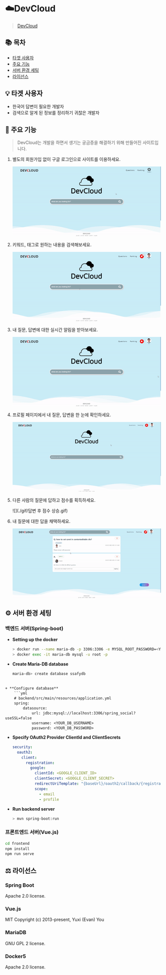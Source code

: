 # ☁️DevCloud

> [DevCloud](https://i3c202.p.ssafy.io)

## 📚 목차

- [타겟 사용자](#타겟-사용자)
- [주요 기능](#주요-기능)
- [서버 환경 세팅](#서버-환경-세팅)
- [라이선스](#라이선스)



## 💡 타겟 사용자

- 한국어 답변이 필요한 개발자
- 검색으로 알게 된 정보를 정리하기 귀찮은 개발자



## 🔎 주요 기능

> DevCloud는 개발을 하면서 생기는 궁금증을 해결하기 위해 만들어진 사이트입니다.

1. 별도의 회원가입 없이 구글 로그인으로 사이트를 이용하세요.

   ![](./gif/구글로그인.gif)

2. 키워드, 태그로 원하는 내용을 검색해보세요.

   ![](./gif/검색.gif)

3. 내 질문, 답변에 대한 실시간 알림을 받아보세요.

   ![](./gif/알림.gif)

4. 프로필 페이지에서 내 질문, 답변을 한 눈에 확인하세요.

   ![](./gif/프로필.gif)

5. 다른 사람의 질문에 답하고 점수를 획득하세요.

   ![](./gif/답변 후 점수 상승.gif)

6. 내 질문에 대한 답을 채택하세요.

   ![](./gif/채택+좋아요.gif)


## ⚙️ 서버 환경 세팅

### 백엔드 서버(Spring-boot)

+ **Setting up the docker**
    ```bash
    > docker run --name maria-db -p 3306:3306 -e MYSQL_ROOT_PASSWORD=<YOUR_DB_PASSWORD> -d mariadb
    > docker exec -it maria-db mysql -u root -p
    ```

+ **Create Maria-DB database**
  
    ```bash
    maria-db> create database ssafydb
    ```
```
    
+ **Configure database**
    ```yml
    # backend/src/main/resources/application.yml
    spring:
        datasource:
            url: jdbc:mysql://localhost:3306/spring_social?useSSL=false
            username: <YOUR_DB_USERNAME>
            password: <YOUR_DB_PASSWORD>
```

+ **Specify OAuth2 Provider ClientId and ClientSecrets**
	```yml
    security:
      oauth2:
        client:
          registration:
            google:
              clientId: <GOOGLE_CLIENT_ID>
              clientSecret: <GOOGLE_CLIENT_SECRET>
              redirectUriTemplate: "{baseUrl}/oauth2/callback/{registrationId}"
              scope:
                - email
                - profile
	```

+ **Run backend server**
	```bash
	> mvn spring-boot:run
	```

### 프론트엔드 서버(Vue.js)

```bash
cd frontend
npm install
npm run serve
```



## ⚖️ 라이선스

### Spring Boot

Apache 2.0 license.

### Vue.js

MIT
Copyright (c) 2013-present, Yuxi (Evan) You

### MariaDB

GNU GPL 2 license.

### Docker5

Apache 2.0 license.